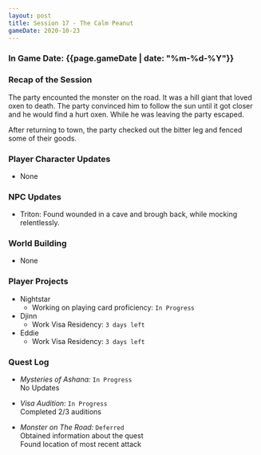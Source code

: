 ```yaml
---
layout: post
title: Session 17 - The Calm Peanut
gameDate: 2020-10-23
---
```


### In Game Date: {{page.gameDate | date: "%m-%d-%Y"}}

### Recap of the Session

The party encounted the monster on the road. It was a hill giant that loved oxen to death. The party convinced him to follow the sun until it got closer and he would find a hurt oxen. While he was leaving the party escaped.

After returning to town, the party checked out the bitter leg and fenced some of their goods.

### Player Character Updates
- None

### NPC Updates
- Triton: Found wounded in a cave and brough back, while mocking relentlessly.

### World Building
- None

### Player Projects
* Nightstar
    * Working on playing card proficiency: `In Progress`<br/>
* Djinn
    * Work Visa Residency: `3 days left`<br/>
* Eddie
    * Work Visa Residency: `3 days left`<br/>

### Quest Log
* *Mysteries of Ashana:* `In Progress`<br/>
No Updates

* *Visa Audition:* `In Progress`<br/>
Completed 2/3 auditions

* *Monster on The Road:* `Deferred`<br/>
Obtained information about the quest<br/>
Found location of most recent attack